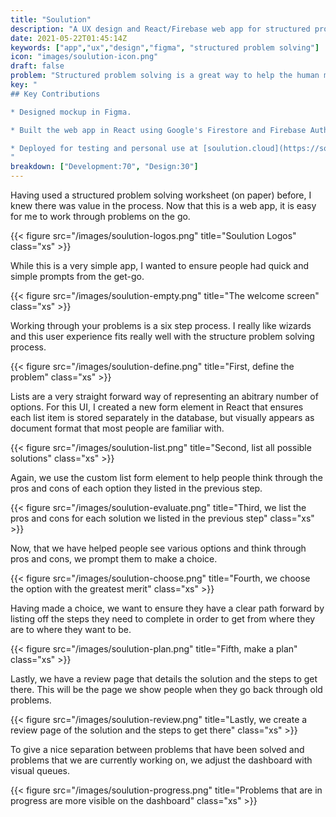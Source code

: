 ```yaml
---
title: "Soulution"
description: "A UX design and React/Firebase web app for structured problem solving"
date: 2021-05-22T01:45:14Z
keywords: ["app","ux","design","figma", "structured problem solving"]
icon: "images/soulution-icon.png"
draft: false
problem: "Structured problem solving is a great way to help the human mind find solutions for seamingly difficult problems. However, there currently isn't a website or app that makes this easy to do on the go."
key: "
## Key Contributions

* Designed mockup in Figma.

* Built the web app in React using Google's Firestore and Firebase Auth.

* Deployed for testing and personal use at [soulution.cloud](https://soulution.cloud)
"
breakdown: ["Development:70", "Design:30"]
---
```


Having used a structured problem solving worksheet (on paper) before, I knew there was value in the process. Now that this is a web app, it is easy for me to work through problems on the go.

{{< figure src="/images/soulution-logos.png" title="Soulution Logos" class="xs" >}}

While this is a very simple app, I wanted to ensure people had quick and simple prompts from the get-go.

{{< figure src="/images/soulution-empty.png" title="The welcome screen" class="xs" >}}

Working through your problems is a six step process. I really like wizards and this user experience fits really well with the structure problem solving process.

{{< figure src="/images/soulution-define.png" title="First, define the problem" class="xs" >}}

Lists are a very straight forward way of representing an abitrary number of options. For this UI, I created a new form element in React that ensures each list item is stored separately in the database, but visually appears as document format that most people are familiar with.

{{< figure src="/images/soulution-list.png" title="Second, list all possible solutions" class="xs" >}}

Again, we use the custom list form element to help people think through the pros and cons of each option they listed in the previous step.

{{< figure src="/images/soulution-evaluate.png" title="Third, we list the pros and cons for each solution we listed in the previous step" class="xs" >}}

Now, that we have helped people see various options and think through pros and cons, we prompt them to make a choice.

{{< figure src="/images/soulution-choose.png" title="Fourth, we choose the option with the greatest merit" class="xs" >}}

Having made a choice, we want to ensure they have a clear path forward by listing off the steps they need to complete in order to get from where they are to where they want to be.

{{< figure src="/images/soulution-plan.png" title="Fifth, make a plan" class="xs" >}}

Lastly, we have a review page that details the solution and the steps to get there. This will be the page we show people when they go back through old problems.

{{< figure src="/images/soulution-review.png" title="Lastly, we create a review page of the solution and the steps to get there" class="xs" >}}

To give a nice separation between problems that have been solved and problems that we are currently working on, we adjust the dashboard with visual queues.

{{< figure src="/images/soulution-progress.png" title="Problems that are in progress are more visible on the dashboard" class="xs" >}}